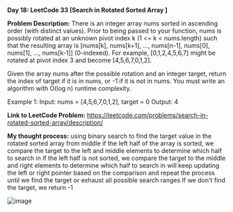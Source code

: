 **Day 18: LeetCode 33 [Search in Rotated Sorted Array ]**

**Problem Description:**
There is an integer array nums sorted in ascending order (with distinct values).
Prior to being passed to your function, nums is possibly rotated at an unknown pivot index k (1 <= k < nums.length) such that the resulting array is [nums[k], nums[k+1], ..., nums[n-1], nums[0], nums[1], ..., nums[k-1]] (0-indexed). For example, [0,1,2,4,5,6,7] might be rotated at pivot index 3 and become [4,5,6,7,0,1,2].

Given the array nums after the possible rotation and an integer target, return the index of target if it is in nums, or -1 if it is not in nums.
You must write an algorithm with O(log n) runtime complexity.

Example 1:
Input: nums = [4,5,6,7,0,1,2], target = 0
Output: 4

**Link to LeetCode Problem:**
https://leetcode.com/problems/search-in-rotated-sorted-array/description/

**My thought process:**
using binary search to find the target value in the rotated sorted array
from middle if the left half of the array is sorted, we compare the target to the left and middle elements to determine which half to search in
if the left half is not sorted, we compare the target to the middle and right elements to determine which half to search in
will keep updating the left or right pointer based on the comparison and repeat the process until we find the target or exhaust all possible search ranges
If we don't find the target, we return -1

![image](https://github.com/404reese/100DaysOfJava/assets/135740066/66a1eb69-67c7-41e7-9866-7d2c3d846a7c)
